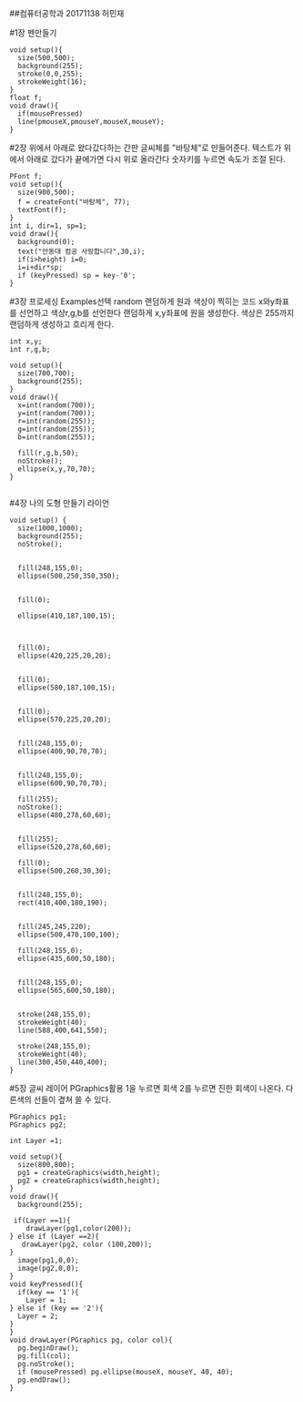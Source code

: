 ##컴퓨터공학과 20171138 허민재

#1장 펜만들기

```
void setup(){
  size(500,500);
  background(255);
  stroke(0,0,255);
  strokeWeight(16);
}
float f;
void draw(){
  if(mousePressed)
  line(pmouseX,pmouseY,mouseX,mouseY);
}
```
#2장 위에서 아래로 왔다갔다하는 간판
글씨체를 "바탕체"로 만들어준다.
텍스트가 위에서 아래로 갔다가 끝에가면 다시 위로 올라간다
숫자키를 누르면 속도가 조절 된다.
```
PFont f;
void setup(){
  size(900,500);
  f = createFont("바탕체", 77);
  textFont(f);
}
int i, dir=1, sp=1;
void draw(){
  background(0);
  text("안동대 컴공 사랑합니다",30,i);
  if(i>height) i=0;
  i=i+dir*sp;
  if (keyPressed) sp = key-'0';
}
```
#3장 프로세싱 Examples선택 random
랜덤하게 원과 색상이 찍히는 코드
x와y좌표를 선언하고 색상r,g,b를 선언한다
랜덤하게 x,y좌표에 원을 생성한다.
색상은 255까지 랜덤하게 생성하고 흐리게 한다.
```
int x,y;
int r,g,b;

void setup(){
  size(700,700);
  background(255);
}
void draw(){
  x=int(random(700));
  y=int(random(700));
  r=int(random(255));
  g=int(random(255));
  b=int(random(255));
  
  fill(r,g,b,50);
  noStroke();
  ellipse(x,y,70,70);
}
  
```
#4장 나의 도형 만들기 라이언
```
void setup() {
  size(1000,1000);
  background(255);
  noStroke();
 

  fill(248,155,0);
  ellipse(500,250,350,350);
 

  fill(0);

  ellipse(410,187,100,15);

 

  fill(0);
  ellipse(420,225,20,20);
 

  fill(0);
  ellipse(580,187,100,15);


  fill(0);
  ellipse(570,225,20,20);


  fill(248,155,0);
  ellipse(400,90,70,70);

 
  fill(248,155,0);
  ellipse(600,90,70,70);
 
  fill(255);
  noStroke();
  ellipse(480,278,60,60);
 

  fill(255);
  ellipse(520,278,60,60);

  fill(0);
  ellipse(500,260,30,30);
 

  fill(248,155,0);
  rect(410,400,180,190);

 
  fill(245,245,220);
  ellipse(500,470,100,100);

  fill(248,155,0);
  ellipse(435,600,50,180);
 

  fill(248,155,0);
  ellipse(565,600,50,180);

 
  stroke(248,155,0);
  strokeWeight(40);
  line(588,400,641,550);
 
  stroke(248,155,0);
  strokeWeight(40);
  line(300,450,440,400);
}
```
#5장 글씨 레이어 PGraphics활용
1을 누르면 회색 2를 누르면 진한 회색이 나온다.
다른색의 선들이 곂쳐 쓸 수 있다.
```
PGraphics pg1;
PGraphics pg2;

int Layer =1;

void setup(){
  size(800,800);
  pg1 = createGraphics(width,height);
  pg2 = createGraphics(width,height);
}
void draw(){
  background(255);
  
 if(Layer ==1){
    drawLayer(pg1,color(200));
} else if (Layer ==2){
   drawLayer(pg2, color (100,200));
}
  image(pg1,0,0);
  image(pg2,0,0);
}
void keyPressed(){
  if(key == '1'){
    Layer = 1;
} else if (key == '2'){
  Layer = 2;
}
}
void drawLayer(PGraphics pg, color col){
  pg.beginDraw();
  pg.fill(col);
  pg.noStroke();
  if (mousePressed) pg.ellipse(mouseX, mouseY, 40, 40);
  pg.endDraw();
}
```
